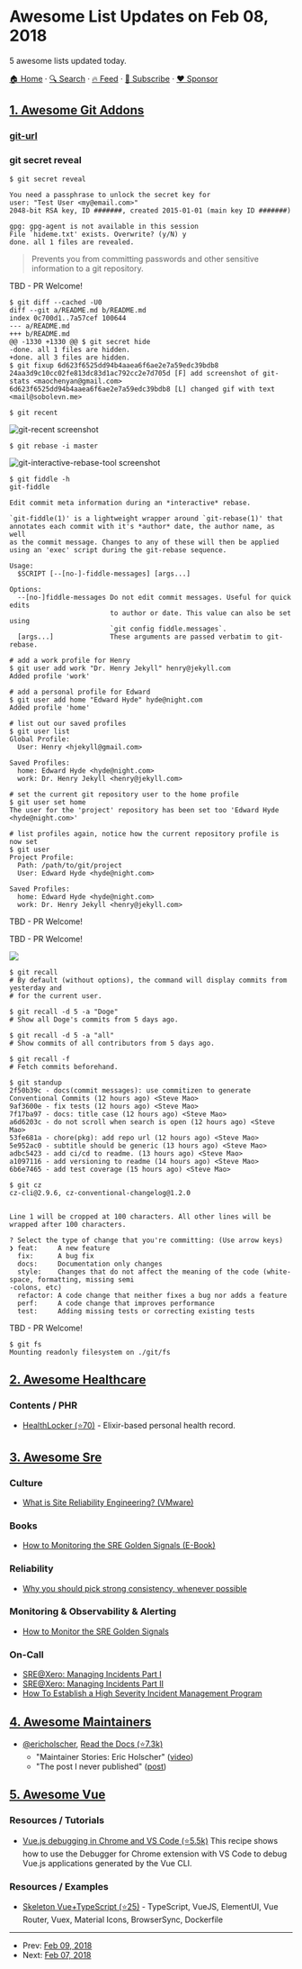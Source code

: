 # Awesome List Updates on Feb 08, 2018

5 awesome lists updated today.

[🏠 Home](/README.md) · [🔍 Search](https://www.trackawesomelist.com/search/) · [🔥 Feed](https://www.trackawesomelist.com/rss.xml) · [📮 Subscribe](https://trackawesomelist.us17.list-manage.com/subscribe?u=d2f0117aa829c83a63ec63c2f&id=36a103854c) · [❤️  Sponsor](https://github.com/sponsors/theowenyoung)



## [1. Awesome Git Addons](/content/stevemao/awesome-git-addons/README.md)

### [git-url](https://github.com/zdharma/git-url)

### git secret reveal

    $ git secret reveal

    You need a passphrase to unlock the secret key for
    user: "Test User <my@email.com>"
    2048-bit RSA key, ID #######, created 2015-01-01 (main key ID #######)

    gpg: gpg-agent is not available in this session
    File `hideme.txt' exists. Overwrite? (y/N) y
    done. all 1 files are revealed.

> Prevents you from committing passwords and other sensitive information to a git repository.

TBD - PR Welcome!

    $ git diff --cached -U0
    diff --git a/README.md b/README.md
    index 0c700d1..7a57cef 100644
    --- a/README.md
    +++ b/README.md
    @@ -1330 +1330 @@ $ git secret hide
    -done. all 1 files are hidden.
    +done. all 3 files are hidden.
    $ git fixup 6d623f6525dd94b4aaea6f6ae2e7a59edc39bdb8
    24aa3d9c10cc02fe813dc83d1ac792cc2e7d705d [F] add screenshot of git-stats <maochenyan@gmail.com>
    6d623f6525dd94b4aaea6f6ae2e7a59edc39bdb8 [L] changed gif with text <mail@sobolevn.me>

<!---->

    $ git recent

![git-recent screenshot](https://cloud.githubusercontent.com/assets/39191/17446638/039d4cee-5aff-11e6-9e11-4294f0020513.png)

    $ git rebase -i master

![git-interactive-rebase-tool screenshot](https://raw.githubusercontent.com/MitMaro/git-interactive-rebase-tool/master/docs/assets/images/git-interactive-rebase-demo.gif)

    $ git fiddle -h
    git-fiddle

    Edit commit meta information during an *interactive* rebase.

    `git-fiddle(1)' is a lightweight wrapper around `git-rebase(1)' that
    annotates each commit with it's *author* date, the author name, as well
    as the commit message. Changes to any of these will then be applied
    using an 'exec' script during the git-rebase sequence.

    Usage:
      $SCRIPT [--[no-]-fiddle-messages] [args...]

    Options:
      --[no-]fiddle-messages Do not edit commit messages. Useful for quick edits
                             to author or date. This value can also be set using
                             `git config fiddle.messages`.
      [args...]              These arguments are passed verbatim to git-rebase.

<!---->

    # add a work profile for Henry
    $ git user add work "Dr. Henry Jekyll" henry@jekyll.com
    Added profile 'work'

    # add a personal profile for Edward
    $ git user add home "Edward Hyde" hyde@night.com
    Added profile 'home'

    # list out our saved profiles
    $ git user list
    Global Profile:
      User: Henry <hjekyll@gmail.com>

    Saved Profiles:
      home: Edward Hyde <hyde@night.com>
      work: Dr. Henry Jekyll <henry@jekyll.com>

    # set the current git repository user to the home profile
    $ git user set home
    The user for the 'project' repository has been set too 'Edward Hyde <hyde@night.com>'

    # list profiles again, notice how the current repository profile is now set
    $ git user
    Project Profile:
      Path: /path/to/git/project
      User: Edward Hyde <hyde@night.com>

    Saved Profiles:
      home: Edward Hyde <hyde@night.com>
      work: Dr. Henry Jekyll <henry@jekyll.com>

TBD - PR Welcome!

TBD - PR Welcome!

![](https://camo.githubusercontent.com/eb306717b95724c33dd0de91faa535a4818cc7d0/687474703a2f2f696d6775722e636f6d2f7a7577324c71572e676966)

    $ git recall
    # By default (without options), the command will display commits from yesterday and
    # for the current user.

    $ git recall -d 5 -a "Doge"
    # Show all Doge's commits from 5 days ago.

    $ git recall -d 5 -a "all"
    # Show commits of all contributors from 5 days ago.

    $ git recall -f
    # Fetch commits beforehand.

<!---->

    $ git standup
    2f50b39c - docs(commit messages): use commitizen to generate Conventional Commits (12 hours ago) <Steve Mao>
    9af3600e - fix tests (12 hours ago) <Steve Mao>
    7f17ba97 - docs: title case (12 hours ago) <Steve Mao>
    a6d6203c - do not scroll when search is open (12 hours ago) <Steve Mao>
    53fe681a - chore(pkg): add repo url (12 hours ago) <Steve Mao>
    5e952ac0 - subtitle should be generic (13 hours ago) <Steve Mao>
    adbc5423 - add ci/cd to readme. (13 hours ago) <Steve Mao>
    a1097116 - add versioning to readme (14 hours ago) <Steve Mao>
    6b6e7465 - add test coverage (15 hours ago) <Steve Mao>

<!---->

    $ git cz
    cz-cli@2.9.6, cz-conventional-changelog@1.2.0


    Line 1 will be cropped at 100 characters. All other lines will be wrapped after 100 characters.

    ? Select the type of change that you're committing: (Use arrow keys)
    ❯ feat:     A new feature
      fix:      A bug fix
      docs:     Documentation only changes
      style:    Changes that do not affect the meaning of the code (white-space, formatting, missing semi
    -colons, etc)
      refactor: A code change that neither fixes a bug nor adds a feature
      perf:     A code change that improves performance
      test:     Adding missing tests or correcting existing tests

TBD - PR Welcome!

    $ git fs
    Mounting readonly filesystem on ./git/fs

## [2. Awesome Healthcare](/content/kakoni/awesome-healthcare/README.md)

### Contents / PHR

*   [HealthLocker (⭐70)](https://github.com/healthlocker/healthlocker) - Elixir-based personal health record.

## [3. Awesome Sre](/content/dastergon/awesome-sre/README.md)

### Culture

*   [What is Site Reliability Engineering? (VMware)](https://blogs.vmware.com/services-education-insights/2018/02/site-reliability-engineering.html)

### Books

*   [How to Monitoring the SRE Golden Signals (E-Book)](https://www.slideshare.net/OpsStack/how-to-monitoring-the-sre-golden-signals-ebook/)

### Reliability

*   [Why you should pick strong consistency, whenever possible](https://cloudplatform.googleblog.com/2018/01/why-you-should-pick-strong-consistency-whenever-possible.html)

### Monitoring & Observability & Alerting

*   [How to Monitor the SRE Golden Signals](https://medium.com/devopslinks/how-to-monitor-the-sre-golden-signals-1391cadc7524)

### On-Call

*   [SRE@Xero: Managing Incidents Part I](https://devblog.xero.com/sre-xero-managing-incidents-part-i-7d02d650a71c)
*   [SRE@Xero: Managing Incidents Part II](https://devblog.xero.com/sre-xero-managing-incidents-part-ii-224a6e06f426)
*   [How To Establish a High Severity Incident Management Program](https://www.gremlin.com/how-to-establish-a-high-severity-incident-management-program/)

## [4. Awesome Maintainers](/content/nayafia/awesome-maintainers/README.md)

*   [@ericholscher](https://github.com/ericholscher), [Read the Docs (⭐7.3k)](https://github.com/rtfd/readthedocs.org)
    *   "Maintainer Stories: Eric Holscher" ([video](https://www.youtube.com/watch?v=us_3IGG6leM\&t=1s))
    *   "The post I never published" ([post](http://ericholscher.com/blog/2018/feb/7/the-post-i-never-published/))

## [5. Awesome Vue](/content/vuejs/awesome-vue/README.md)

### Resources / Tutorials

*   [Vue.js debugging in Chrome and VS Code (⭐5.5k)](https://github.com/Microsoft/vscode-recipes/tree/master/vuejs-cli) This recipe shows how to use the Debugger for Chrome extension with VS Code to debug Vue.js applications generated by the Vue CLI.

### Resources / Examples

*   [Skeleton Vue+TypeScript (⭐25)](https://github.com/SierraSoftworks/vue-template) - TypeScript, VueJS, ElementUI, Vue Router, Vuex, Material Icons, BrowserSync, Dockerfile

---

- Prev: [Feb 09, 2018](/content/2018/02/09/README.md)
- Next: [Feb 07, 2018](/content/2018/02/07/README.md)